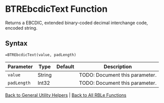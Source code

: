 # BTREbcdicText Function

Returns a EBCDIC, extended binary-coded decimal interchange code, encoded string.

## Syntax

```excel
=BTREbcdicText(value, padLength)
```

Parameter | Type | Default | Description
---|---|---|---
`value` | String |  | TODO: Document this parameter.
`padLength` | Int32 |  | TODO: Document this parameter.

[Back to General Utility Helpers](Readme.md) | [Back to All RBLe Functions](/RBLe/Readme.md#function-documentation)